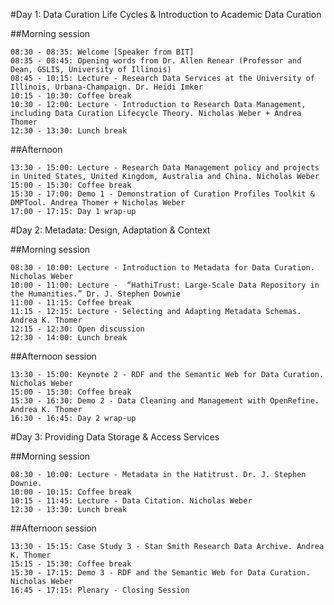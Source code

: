 #Day 1: Data Curation Life Cycles & Introduction to Academic Data Curation

##Morning session 

    08:30 - 08:35: Welcome [Speaker from BIT]
    08:35 - 08:45: Opening words from Dr. Allen Renear (Professor and Dean, GSLIS, University of Illinois)
    08:45 - 10:15: Lecture - Research Data Services at the University of Illinois, Urbana-Champaign. Dr. Heidi Imker
    10:15 - 10:30: Coffee break
    10:30 - 12:00: Lecture - Introduction to Research Data Management, including Data Curation Lifecycle Theory. Nicholas Weber + Andrea Thomer
    12:30 - 13:30: Lunch break

##Afternoon 

    13:30 - 15:00: Lecture - Research Data Management policy and projects in United States, United Kingdom, Australia and China. Nicholas Weber
    15:00 - 15:30: Coffee break
    15:30 - 17:00: Demo 1 - Demonstration of Curation Profiles Toolkit & DMPTool. Andrea Thomer + Nicholas Weber
    17:00 - 17:15: Day 1 wrap-up
    
#Day 2: Metadata: Design, Adaptation & Context

##Morning session

    08:30 - 10:00: Lecture - Introduction to Metadata for Data Curation. Nicholas Weber
    10:00 - 11:00: Lecture -  “HathiTrust: Large-Scale Data Repository in the Humanities.” Dr. J. Stephen Downie
    11:00 - 11:15: Coffee break
    11:15 - 12:15: Lecture - Selecting and Adapting Metadata Schemas. Andrea K. Thomer
    12:15 - 12:30: Open discussion
    12:30 - 14:00: Lunch break

##Afternoon session 

    13:30 - 15:00: Keynote 2 - RDF and the Semantic Web for Data Curation. Nicholas Weber 
    15:00 - 15:30: Coffee break
    15:30 - 16:30: Demo 2 - Data Cleaning and Management with OpenRefine. Andrea K. Thomer
    16:30 - 16:45: Day 2 wrap-up
    
#Day 3: Providing Data Storage & Access Services

##Morning session

    08:30 - 10:00: Lecture - Metadata in the Hatitrust. Dr. J. Stephen Downie.
    10:00 - 10:15: Coffee break
    10:15 - 11:45: Lecture - Data Citation. Nicholas Weber
    12:30 - 13:30: Lunch break

##Afternoon session 

    13:30 - 15:15: Case Study 3 - Stan Smith Research Data Archive. Andrea K. Thomer
    15:15 - 15:30: Coffee break
    15:30 - 17:15: Demo 3 - RDF and the Semantic Web for Data Curation. Nicholas Weber   
    16:45 - 17:15: Plenary - Closing Session 
